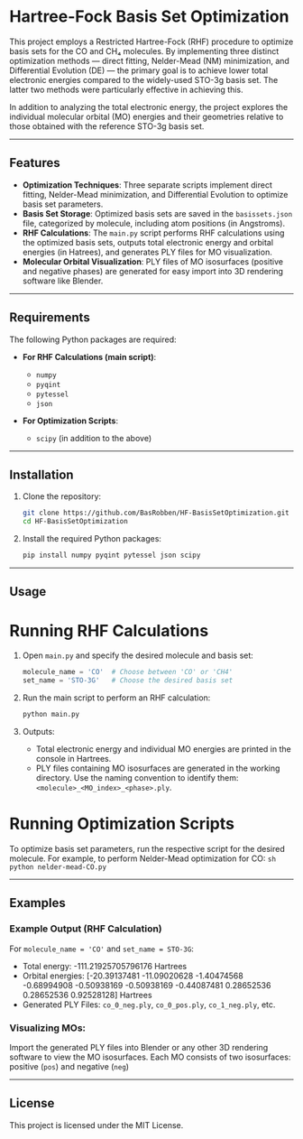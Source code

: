 # Hartree-Fock Basis Set Optimization

This project employs a Restricted Hartree-Fock (RHF) procedure to optimize basis sets for the CO and CH₄ molecules. By implementing three distinct optimization methods — direct fitting, Nelder-Mead (NM) minimization, and Differential Evolution (DE) — the primary goal is to achieve lower total electronic energies compared to the widely-used STO-3g basis set.  The latter two methods were particularly effective in achieving this.

In addition to analyzing the total electronic energy, the project explores the individual molecular orbital (MO) energies and their geometries relative to those obtained with the reference STO-3g basis set.

---

## Features

- **Optimization Techniques**: Three separate scripts implement direct fitting, Nelder-Mead minimization, and Differential Evolution to optimize basis set parameters.
- **Basis Set Storage**: Optimized basis sets are saved in the `basissets.json` file, categorized by molecule, including atom positions (in Angstroms).
- **RHF Calculations**: The `main.py` script performs RHF calculations using the optimized basis sets, outputs total electronic energy and orbital energies (in Hatrees), and generates PLY files for MO visualization.
- **Molecular Orbital Visualization**: PLY files of MO isosurfaces (positive and negative phases) are generated for easy import into 3D rendering software like Blender.

---

## Requirements

The following Python packages are required:

- **For RHF Calculations (main script)**:
  - `numpy`
  - `pyqint`
  - `pytessel`
  - `json`

- **For Optimization Scripts**:
  - `scipy` (in addition to the above)

---

## Installation

1. Clone the repository:
    ```sh
    git clone https://github.com/BasRobben/HF-BasisSetOptimization.git
    cd HF-BasisSetOptimization
    ```

2. Install the required Python packages:
    ```sh
    pip install numpy pyqint pytessel json scipy
    ```

---
## Usage
# Running RHF Calculations

1. Open `main.py` and specify the desired molecule and basis set:
    ```python
    molecule_name = 'CO'  # Choose between 'CO' or 'CH4'
    set_name = 'STO-3G'   # Choose the desired basis set
    ```

2. Run the main script to perform an RHF calculation:
    ```sh
    python main.py
    ```

3. Outputs:
    - Total electronic energy and individual MO energies are printed in the console in Hartrees.
    - PLY files containing MO isosurfaces are generated in the working directory. Use the naming convention to identify them: `<molecule>_<MO_index>_<phase>.ply`.

# Running Optimization Scripts
To optimize basis set parameters, run the respective script for the desired molecule. For example, to perform Nelder-Mead optimization for CO:
    ```sh
    python nelder-mead-CO.py
    ```

---

## Examples
### Example Output (RHF Calculation)
For `molecule_name = 'CO'` and `set_name = STO-3G`:
  - Total energy: -111.21925705796176 Hartrees
  - Orbital energies: [-20.39137481 -11.09020628  -1.40474568  -0.68994908  -0.50938169
  -0.50938169  -0.44087481   0.28652536   0.28652536   0.92528128] Hartrees
  - Generated PLY Files: `co_0_neg.ply`, `co_0_pos.ply`, `co_1_neg.ply`, etc.

### Visualizing MOs:
Import the generated PLY files into Blender or any other 3D rendering software to view the MO isosurfaces. 
Each MO consists of two isosurfaces: positive (`pos`) and negative (`neg`)

---

## License
This project is licensed under the MIT License.

